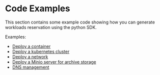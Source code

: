 # Code Examples

This section contains some example code showing how you can generate workloads reservation using the python SDK.

Examples:

- [Deploy a container](code_container.md)
- [Deploy a kubernetes cluster](code_kubernetes.md)
- [Deploy a network](code_network.md)
- [Deploy a Minio server for archive storage](code_storage.md)
- [DNS management](code_web.md)
